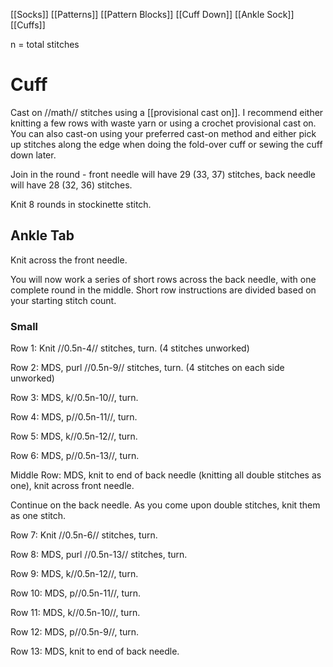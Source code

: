 [[Socks]] [[Patterns]] [[Pattern Blocks]] [[Cuff Down]] [[Ankle Sock]] [[Cuffs]]

n = total stitches
# Cuff

Cast on //math// stitches using a [[provisional cast on]]. I recommend either knitting a few rows with waste yarn or using a crochet provisional cast on. You can also cast-on using your preferred cast-on method and either pick up stitches along the edge when doing the fold-over cuff or sewing the cuff down later.

Join in the round - front needle will have 29 (33, 37) stitches, back needle will have 28 (32, 36) stitches.

Knit 8 rounds in stockinette stitch.

## Ankle Tab

Knit across the front needle.

You will now work a series of short rows across the back needle, with one complete round in the middle. Short row instructions are divided based on your starting stitch count. 

### Small

Row 1: Knit //0.5n-4// stitches, turn. (4 stitches unworked)

Row 2: MDS, purl //0.5n-9// stitches, turn. (4 stitches on each side unworked)

Row 3: MDS, k//0.5n-10//, turn.

Row 4: MDS, p//0.5n-11//, turn.

Row 5: MDS, k//0.5n-12//, turn.

Row 6: MDS, p//0.5n-13//, turn.

Middle Row: MDS, knit to end of back needle (knitting all double stitches as one), knit across front needle. 

Continue on the back needle. As you come upon double stitches, knit them as one stitch.

Row 7: Knit //0.5n-6// stitches, turn.

Row 8: MDS, purl //0.5n-13// stitches, turn.

Row 9: MDS, k//0.5n-12//, turn.

Row 10: MDS, p//0.5n-11//, turn.

Row 11: MDS, k//0.5n-10//, turn.

Row 12: MDS, p//0.5n-9//, turn.

Row 13: MDS, knit to end of back needle.
